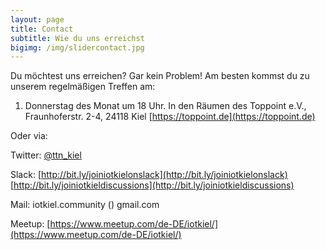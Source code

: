 ```yaml
---
layout: page
title: Contact
subtitle: Wie du uns erreichst
bigimg: /img/slidercontact.jpg
---
```


Du möchtest uns erreichen? Gar kein Problem! 
Am besten kommst du zu unserem regelmäßigen Treffen am:

1. Donnerstag des Monat um 18 Uhr. In den Räumen des Toppoint e.V., Fraunhoferstr. 2-4, 24118 Kiel [https://toppoint.de](https://toppoint.de)

Oder via:

Twitter: [@ttn_kiel](https://twitter.com/TTN_Kiel)

Slack: [http://bit.ly/joiniotkielonslack](http://bit.ly/joiniotkielonslack) [http://bit.ly/joiniotkieldiscussions](http://bit.ly/joiniotkieldiscussions)

Mail: iotkiel.community (<a>) gmail.com
  
Meetup: [https://www.meetup.com/de-DE/iotkiel/](https://www.meetup.com/de-DE/iotkiel/)
